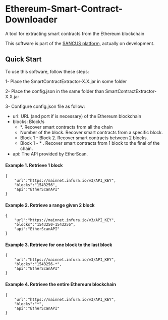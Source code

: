 # Ethereum-Smart-Contract-Downloader

A tool for extracting smart contracts from the Ethereum blockchain

This software is part of the [SANCUS platform](https://github.com/oeg-upm/sancus), actually on development.

## Quick Start

To use this software, follow these steps:

1- Place the SmartContractExtractor-X.X.jar in some folder

2- Place the config.json in the same folder than SmartContractExtractor-X.X.jar

3- Configure config.json file as follow:

* url: URL (and port if is necessary) of the Ethereum blockchain
* blocks: Block/s
  * *. Recover smart contracts from all the chain
  * Number of the block. Recover smart contracts from a specific block.
  * Block 1 - Block 2. Recover smart contracts between 2 blocks.
  * Block 1 - * . Recover smart contracts from 1 block to the final of the chain.
* api: The API provided by EtherScan.

#### Example 1. Retrieve 1 block

`````
{
	"url":"https://mainnet.infura.io/v3/API_KEY",
	"blocks":"1543256",
	"api":"EtherScanAPI"
}
`````

#### Example 2. Retrieve a range given 2 block

`````
{
	"url":"https://mainnet.infura.io/v3/API_KEY",
	"blocks":"1543250-1543256",
	"api":"EtherScanAPI"
}
`````

#### Example 3. Retrieve for one block to the last block

`````
{
	"url":"https://mainnet.infura.io/v3/API_KEY",
	"blocks":"1543256-*",
	"api":"EtherScanAPI"
}
`````

#### Example 4. Retrieve the entire Ethereum blockchain

`````
{
	"url":"https://mainnet.infura.io/v3/API_KEY",
	"blocks":"*",
	"api":"EtherScanAPI"
}
`````
